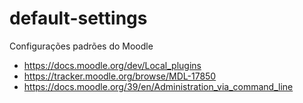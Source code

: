 # default-settings
Configurações padrões do Moodle

- https://docs.moodle.org/dev/Local_plugins
- https://tracker.moodle.org/browse/MDL-17850
- https://docs.moodle.org/39/en/Administration_via_command_line
